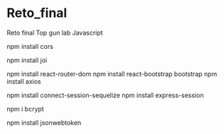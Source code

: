 # Reto_final
Reto final Top gun lab Javascript


npm install cors

npm install joi

npm install react-router-dom
npm install react-bootstrap bootstrap
npm install axios

npm install connect-session-sequelize
npm install express-session

npm i bcrypt

npm install jsonwebtoken